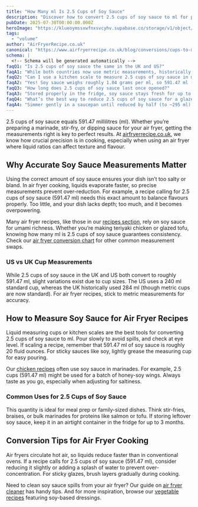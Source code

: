 ```yaml
---
title: "How Many ml Is 2.5 Cups of Soy Sauce"
description: "Discover how to convert 2.5 cups of soy sauce to ml for perfect air fryer recipes every time. Get precise measurements in seconds!"
pubDate: 2025-07-30T00:00:00.000Z
heroImage: "https://klueoymssxwfnxsvcyhv.supabase.co/storage/v1/object/public/Shmucket/how-many-ml-is-2-5-cups-of-soy-sauce.webp"
tags:
  - "volume"
author: "AirFryerRecipe.co.uk"
canonical: "https://www.airfryerrecipe.co.uk/blog/conversions/cups-to-ml/how-many-ml-is-2-5-cups-of-soy-sauce"
schema: |
  <!-- Schema will be generated automatically -->
faqQ1: "Is 2.5 cups of soy sauce the same in the UK and US?"
faqA1: "While both countries now use metric measurements, historically, a UK cup was 284 ml vs the US 240 ml. Today, 2.5 cups of soy sauce equal 591.47 ml in both regions, but always double-check if using older recipes."
faqQ2: "Can I use a kitchen scale to measure 2.5 cups of soy sauce in ml?"
faqA2: "Yes! Soy sauce weighs roughly 1.04 grams per ml, so 591.47 ml (2.5 cups) should weigh about 615 grams. Use a scale set to grams for precision, especially in air fryer recipes where balance matters."
faqQ3: "How long does 2.5 cups of soy sauce last once opened?"
faqA3: "Stored properly in the fridge, soy sauce stays fresh for up to 3 months. Transfer it to an airtight container to maintain flavour. For smaller batches, consider freezing portions in ice cube trays."
faqQ4: "What’s the best way to reduce 2.5 cups of soy sauce for a glaze?"
faqA4: "Simmer gently in a saucepan until reduced by half (to ~295 ml). For air fryer glazes, thin with a bit of water or mirin to prevent burning. Brush in layers during the last few minutes of cooking."
---
```

<p>2.5 cups of soy sauce equals 591.47 millilitres (ml). Whether you’re preparing a marinade, stir-fry, or dipping sauce for your air fryer, getting the measurements right is key to perfect results. At <a href=https://www.airfryerrecipe.co.uk>airfryerrecipe.co.uk</a>, we know how crucial precision is in cooking, especially when using an air fryer where liquid ratios can affect texture and flavour.</p>  

<h2>Why Accurate Soy Sauce Measurements Matter</h2>  
<p>Using the correct amount of soy sauce ensures your dish isn’t too salty or bland. In air fryer cooking, liquids evaporate faster, so precise measurements prevent over-reduction. For example, a recipe calling for 2.5 cups of soy sauce (591.47 ml) needs this exact amount to balance flavours properly. Too little, and your dish lacks depth; too much, and it becomes overpowering.</p>  

<p>Many air fryer recipes, like those in our <a href=https://www.airfryerrecipe.co.uk/recipes>recipes section</a>, rely on soy sauce for umami richness. Whether you’re making teriyaki chicken or glazed tofu, knowing how many ml is 2.5 cups of soy sauce guarantees consistency. Check our <a href=https://www.airfryerrecipe.co.uk/air-fryer-conversion-chart>air fryer conversion chart</a> for other common measurement swaps.</p>  

<h3>US vs UK Cup Measurements</h3>  
<p>While 2.5 cups of soy sauce in the UK and US both convert to roughly 591.47 ml, slight variations exist due to cup sizes. The US uses a 240 ml standard cup, whereas the UK historically used 284 ml (though metric cups are now standard). For air fryer recipes, stick to metric measurements for accuracy.</p>  

<h2>How to Measure Soy Sauce for Air Fryer Recipes</h2>  
<p>Liquid measuring cups or kitchen scales are the best tools for converting 2.5 cups of soy sauce to ml. Pour slowly to avoid spills, and check at eye level. If scaling a recipe, remember that 591.47 ml of soy sauce is roughly 20 fluid ounces. For sticky sauces like soy, lightly grease the measuring cup for easy pouring.</p>  

<p>Our <a href=https://www.airfryerrecipe.co.uk/recipe-category/chicken>chicken recipes</a> often use soy sauce in marinades. For example, 2.5 cups (591.47 ml) might be used for a batch of honey-soy wings. Always taste as you go, especially when adjusting for saltiness.</p>  

<h3>Common Uses for 2.5 Cups of Soy Sauce</h3>  
<p>This quantity is ideal for meal prep or family-sized dishes. Think stir-fries, braises, or bulk marinades for proteins like salmon or tofu. If storing leftover soy sauce, keep it in an airtight container in the fridge for up to 3 months.</p>  

<h2>Conversion Tips for Air Fryer Cooking</h2>  
<p>Air fryers circulate hot air, so liquids reduce faster than in conventional ovens. If a recipe calls for 2.5 cups of soy sauce (591.47 ml), consider reducing it slightly or adding a splash of water to prevent over-concentration. For sticky glazes, brush layers gradually during cooking.</p>  

<p>Need to clean soy sauce spills from your air fryer? Our guide on <a href=https://www.airfryerrecipe.co.uk/air-fryer-cleaner>air fryer cleaner</a> has handy tips. And for more inspiration, browse our <a href=https://www.airfryerrecipe.co.uk/recipe-category/vegetables>vegetable recipes</a> featuring soy-based dressings.</p>
